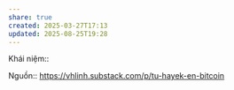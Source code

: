 ```yaml
---
share: true
created: 2025-03-27T17:13
updated: 2025-08-25T19:28
---
```

Khái niệm:: 

Nguồn:: https://vhlinh.substack.com/p/tu-hayek-en-bitcoin